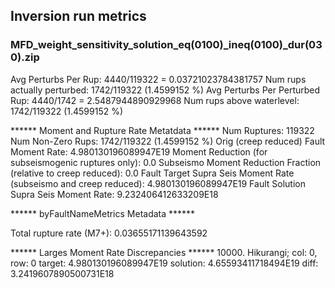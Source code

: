 ## Inversion run metrics

### MFD_weight_sensitivity_solution_eq(0100)_ineq(0100)_dur(030).zip


Avg Perturbs Per Rup: 4440/119322 = 0.03721023784381757
Num rups actually perturbed: 1742/119322 (1.4599152 %)
Avg Perturbs Per Perturbed Rup: 4440/1742 = 2.5487944890929968
Num rups above waterlevel: 1742/119322 (1.4599152 %)


****** Moment and Rupture Rate Metatdata ******
Num Ruptures: 119322
Num Non-Zero Rups: 1742/119322 (1.4599152 %)
Orig (creep reduced) Fault Moment Rate: 4.980130196089947E19
Moment Reduction (for subseismogenic ruptures only): 0.0
Subseismo Moment Reduction Fraction (relative to creep reduced): 0.0
Fault Target Supra Seis Moment Rate (subseismo and creep reduced): 4.980130196089947E19
Fault Solution Supra Seis Moment Rate: 9.232406412633209E18


****** byFaultNameMetrics Metadata ******

Total rupture rate (M7+): 0.03655171139643592


****** Larges Moment Rate Discrepancies ******
10000. Hikurangi; col: 0, row: 0	target: 4.980130196089947E19	solution: 4.65593411718494E19	diff: 3.2419607890500731E18
